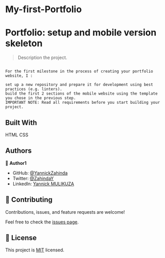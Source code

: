 # My-first-Portfolio


# Portfolio: setup and mobile version skeleton

> Description the project.

  ```

  For the first milestone in the process of creating your portfolio website, I :

  set up a new repository and prepare it for development using best practices (e.g. linters).
  build the first 2 sections of the mobile website using the template you chose in the previous step.
  IMPORTANT NOTE: Read all requirements before you start building your project.
  
  ```



## Built With

HTML CSS

## Authors

👤 **Author1**

- GitHub: [@YannickZahinda](https://github.com/YannickZahinda)
- Twitter: [@ZahindaY](https://twitter.com/ZahindaY)
- LinkedIn: [Yannick MULIKUZA](https://linkedin.com/in/linkedinhandle)


## 🤝 Contributing

Contributions, issues, and feature requests are welcome!

Feel free to check the [issues page](../../issues/).



## 📝 License

This project is [MIT](./MIT.md) licensed.
